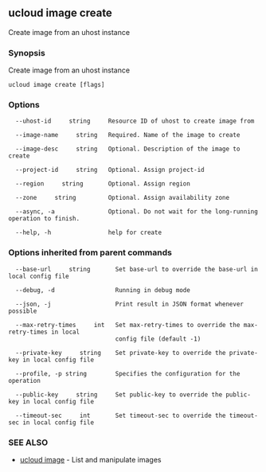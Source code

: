 ## ucloud image create

Create image from an uhost instance

### Synopsis

Create image from an uhost instance

```
ucloud image create [flags]
```

### Options

```
  --uhost-id     string     Resource ID of uhost to create image from 

  --image-name     string   Required. Name of the image to create 

  --image-desc     string   Optional. Description of the image to create 

  --project-id     string   Optional. Assign project-id 

  --region     string       Optional. Assign region 

  --zone     string         Optional. Assign availability zone 

  --async, -a               Optional. Do not wait for the long-running operation to finish. 

  --help, -h                help for create 

```

### Options inherited from parent commands

```
  --base-url     string       Set base-url to override the base-url in local config file 

  --debug, -d                 Running in debug mode 

  --json, -j                  Print result in JSON format whenever possible 

  --max-retry-times     int   Set max-retry-times to override the max-retry-times in local
                              config file (default -1) 

  --private-key     string    Set private-key to override the private-key in local config file 

  --profile, -p string        Specifies the configuration for the operation 

  --public-key     string     Set public-key to override the public-key in local config file 

  --timeout-sec     int       Set timeout-sec to override the timeout-sec in local config file 

```

### SEE ALSO

* [ucloud image](developer/cli/cmd/ucloud/image)	 - List and manipulate images

